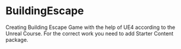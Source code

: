 # BuildingEscape

Creating Building Escape Game with the help of UE4 according to the Unreal Course.
For the correct work you need to add Starter Content package.
